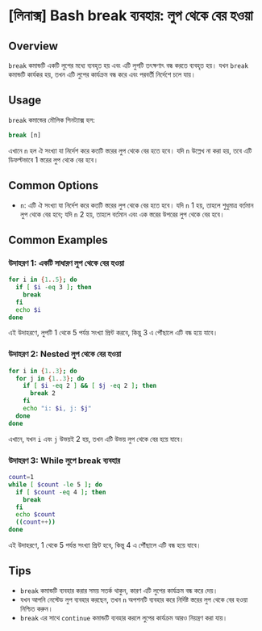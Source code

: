 # [লিনাক্স] Bash break ব্যবহার: লুপ থেকে বের হওয়া

## Overview
`break` কমান্ডটি একটি লুপের মধ্যে ব্যবহৃত হয় এবং এটি লুপটি তৎক্ষণাৎ বন্ধ করতে ব্যবহৃত হয়। যখন `break` কমান্ডটি কার্যকর হয়, তখন এটি লুপের কার্যক্রম বন্ধ করে এবং পরবর্তী নির্দেশে চলে যায়।

## Usage
`break` কমান্ডের মৌলিক সিনট্যাক্স হল:

```bash
break [n]
```

এখানে `n` হল ঐ সংখ্যা যা নির্দেশ করে কতটি স্তরের লুপ থেকে বের হতে হবে। যদি `n` উল্লেখ না করা হয়, তবে এটি ডিফল্টভাবে 1 স্তরের লুপ থেকে বের হবে।

## Common Options
- `n`: এটি ঐ সংখ্যা যা নির্দেশ করে কতটি স্তরের লুপ থেকে বের হতে হবে। যদি `n` 1 হয়, তাহলে শুধুমাত্র বর্তমান লুপ থেকে বের হবে; যদি `n` 2 হয়, তাহলে বর্তমান এবং এক স্তরের উপরের লুপ থেকে বের হবে।

## Common Examples

### উদাহরণ 1: একটি সাধারণ লুপ থেকে বের হওয়া
```bash
for i in {1..5}; do
  if [ $i -eq 3 ]; then
    break
  fi
  echo $i
done
```
এই উদাহরণে, লুপটি 1 থেকে 5 পর্যন্ত সংখ্যা প্রিন্ট করবে, কিন্তু 3 এ পৌঁছালে এটি বন্ধ হয়ে যাবে।

### উদাহরণ 2: Nested লুপ থেকে বের হওয়া
```bash
for i in {1..3}; do
  for j in {1..3}; do
    if [ $i -eq 2 ] && [ $j -eq 2 ]; then
      break 2
    fi
    echo "i: $i, j: $j"
  done
done
```
এখানে, যখন `i` এবং `j` উভয়ই 2 হয়, তখন এটি উভয় লুপ থেকে বের হয়ে যাবে।

### উদাহরণ 3: While লুপে break ব্যবহার
```bash
count=1
while [ $count -le 5 ]; do
  if [ $count -eq 4 ]; then
    break
  fi
  echo $count
  ((count++))
done
```
এই উদাহরণে, 1 থেকে 5 পর্যন্ত সংখ্যা প্রিন্ট হবে, কিন্তু 4 এ পৌঁছালে এটি বন্ধ হয়ে যাবে।

## Tips
- `break` কমান্ডটি ব্যবহার করার সময় সতর্ক থাকুন, কারণ এটি লুপের কার্যক্রম বন্ধ করে দেয়।
- যখন আপনি নেস্টেড লুপ ব্যবহার করছেন, তখন `n` অপশনটি ব্যবহার করে নির্দিষ্ট স্তরের লুপ থেকে বের হওয়া নিশ্চিত করুন।
- `break` এর সাথে `continue` কমান্ডটি ব্যবহার করলে লুপের কার্যক্রম আরও নিয়ন্ত্রণ করা যায়।